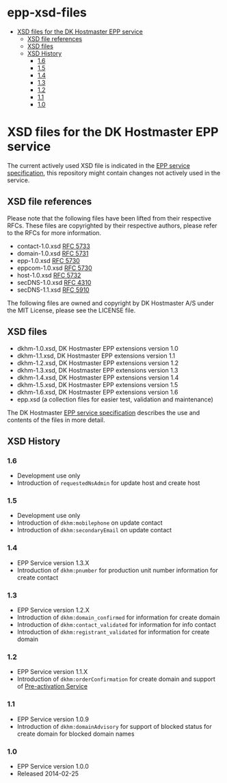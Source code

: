 # epp-xsd-files

<!-- MarkdownTOC depth=4 -->

- [XSD files for the DK Hostmaster EPP service](#xsd-files-for-the-dk-hostmaster-epp-service)
    - [XSD file references](#xsd-file-references)
    - [XSD files](#xsd-files)
    - [XSD History](#xsd-history)
        - [1.6](#16)
        - [1.5](#15)
        - [1.4](#14)
        - [1.3](#13)
        - [1.2](#12)
        - [1.1](#11)
        - [1.0](#10)

<!-- /MarkdownTOC -->

<a name="xsd-files-for-the-dk-hostmaster-epp-service"></a>
# XSD files for the DK Hostmaster EPP service

The current actively used XSD file is indicated in the [EPP service specification](https://github.com/DK-Hostmaster/epp-service-specification), this repository might contain changes not actively used in the service.

<a name="xsd-file-references"></a>
## XSD file references

Please note that the following files have been lifted from their respective RFCs. These files are copyrighted 
by their respective authors, please refer to the RFCs for more information.

* contact-1.0.xsd [RFC 5733](http://datatracker.ietf.org/doc/rfc5733/)
* domain-1.0.xsd [RFC 5731](http://datatracker.ietf.org/doc/rfc5731/)
* epp-1.0.xsd [RFC 5730](http://datatracker.ietf.org/doc/rfc5730/)
* eppcom-1.0.xsd [RFC 5730](http://datatracker.ietf.org/doc/rfc5730/)
* host-1.0.xsd [RFC 5732](http://datatracker.ietf.org/doc/rfc5732/)
* secDNS-1.0.xsd [RFC 4310](http://datatracker.ietf.org/doc/rfc4310/)
* secDNS-1.1.xsd [RFC 5910](http://datatracker.ietf.org/doc/rfc5910/)

The following files are owned and copyright by DK Hostmaster A/S under the MIT License, please see the LICENSE file.

<a name="xsd-files"></a>
## XSD files

* dkhm-1.0.xsd, DK Hostmaster EPP extensions version 1.0
* dkhm-1.1.xsd, DK Hostmaster EPP extensions version 1.1
* dkhm-1.2.xsd, DK Hostmaster EPP extensions version 1.2
* dkhm-1.3.xsd, DK Hostmaster EPP extensions version 1.3
* dkhm-1.4.xsd, DK Hostmaster EPP extensions version 1.4
* dkhm-1.5.xsd, DK Hostmaster EPP extensions version 1.5
* dkhm-1.6.xsd, DK Hostmaster EPP extensions version 1.6
* epp.xsd (a collection files for easier test, validation and maintenance)

The DK Hostmaster [EPP service specification](https://github.com/DK-Hostmaster/epp-service-specification) describes the use and contents of the files in more detail.

<a name="xsd-history"></a>
## XSD History

<a name="16"></a>
### 1.6

  * Development use only
  * Introduction of `requestedNsAdmin` for update host and create host

<a name="15"></a>
### 1.5

  * Development use only
  * Introduction of `dkhm:mobilephone` on update contact
  * Introduction of `dkhm:secondaryEmail` on update contact

<a name="14"></a>
### 1.4

  * EPP Service version 1.3.X
  * Introduction of `dkhm:pnumber` for production unit number information for create contact

<a name="13"></a>
### 1.3

  * EPP Service version 1.2.X
  * Introduction of `dkhm:domain_confirmed` for information for create domain
  * Introduction of `dkhm:contact_validated` for information for info contact
  * Introduction of `dkhm:registrant_validated` for information for create domain

<a name="12"></a>
### 1.2

  * EPP Service version 1.1.X
  * Introduction of `dkhm:orderConfirmation` for create domain and support of [Pre-activation Service](#pre-activation-service)

<a name="11"></a>
### 1.1

  * EPP Service version 1.0.9
  * Introduction of `dkhm:domainAdvisory` for support of blocked status for create domain for blocked domain names

<a name="10"></a>
### 1.0

  * EPP Service version 1.0.0
  * Released 2014-02-25
